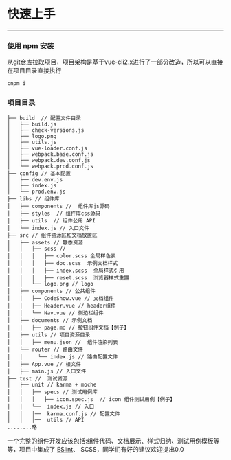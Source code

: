 # 快速上手

----

### 使用 npm 安装
从[git仓库](http://192.168.0.247/BaiwangFE/bwUI)拉取项目，项目架构是基于vue-cli2.x进行了一部分改造，所以可以直接在项目目录直接执行

```bash
cnpm i
```

### 项目目录
```
├── build  // 配置文件目录
│   ├── build.js
│   ├── check-versions.js
│   ├── logo.png
│   ├── utils.js
│   ├── vue-loader.conf.js
│   ├── webpack.base.conf.js
│   ├── webpack.dev.conf.js
│   └── webpack.prod.conf.js
├── config // 基本配置
│   ├── dev.env.js
│   ├── index.js
│   └── prod.env.js
├── libs // 组件库
│   ├── components //  组件库js源码
│   ├── styles  // 组件库css源码
│   ├── utils  // 组件公用 API
│   └── index.js // 入口文件
├── src // 组件资源区和文档放置区
│   ├── assets // 静态资源
│   │   ├── scss //
│   │   │   ├── color.scss 全局样色表
│   │   │   ├── doc.scss  示例文档样式
│   │   │   ├── index.scss  全局样式引用
│   │   │   ├── reset.scss  浏览器样式重置
│   │   └── logo.png // logo
│   ├── components // 公共组件
│   │   ├── CodeShow.vue // 文档组件
│   │   ├── Header.vue // header组件
│   │   └── Nav.vue // 侧边栏组件
│   ├── documents // 示例文档
│   │   ├── page.md // 按钮组件文档【例子】
│   ├── utils // 项目资源目录
│   │   ├── menu.json //  组件渲染列表
│   └── router // 路由文件
│   │     └── index.js // 路由配置文件
│   ├── App.vue // 根文件
│   ├── main.js // 入口文件
├── test //  测试资源
│   ├── unit // karma + moche
│   │   ├── specs // 测试用例库
│   │   │   ├── icon.spec.js  // icon 组件测试用例【例子】
│   │   └──  index.js // 入口
│   │   │──  karma.conf.js // 配置文件
│   │   │──  utils // API
........略
```
一个完整的组件开发应该包括:组件代码、文档展示、样式归纳、测试用例模板等等，项目中集成了 [ESlint](https://standardjs.com/)、
SCSS，同学们有好的建议欢迎提出0.0

